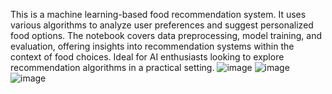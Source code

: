 This is a machine learning-based food recommendation system. It uses various algorithms to analyze user preferences and suggest personalized food options. The notebook covers data preprocessing, model training, and evaluation, offering insights into recommendation systems within the context of food choices. Ideal for AI enthusiasts looking to explore recommendation algorithms in a practical setting.
![image](https://github.com/user-attachments/assets/c4812895-4f82-465f-9e7a-69516a2a4a9d)
![image](https://github.com/user-attachments/assets/514f5e06-7b5e-4f11-9d53-681b63b4d11c)
![image](https://github.com/user-attachments/assets/3d4a8eb1-ec6d-49a9-9585-796901303570)
